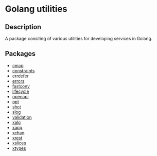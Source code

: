 # Golang utilities

## Description

A package consiting of various utilities for developing
services in Golang.

## Packages

- [cmap](https://pkg.go.dev/github.com/infastin/gorack/cmap)
- [constraints](https://pkg.go.dev/github.com/infastin/gorack/constraints)
- [errdefer](https://pkg.go.dev/github.com/infastin/gorack/errdefer)
- [errors](https://pkg.go.dev/github.com/infastin/gorack/errors)
- [fastconv](https://pkg.go.dev/github.com/infastin/gorack/fastconv)
- [lifecycle](https://pkg.go.dev/github.com/infastin/gorack/lifecycle)
- [openapi](https://pkg.go.dev/github.com/infastin/gorack/openapi)
- [opt](https://pkg.go.dev/github.com/infastin/gorack/opt)
- [shot](https://pkg.go.dev/github.com/infastin/gorack/shot)
- [slog](https://pkg.go.dev/github.com/infastin/gorack/slog)
- [validation](https://pkg.go.dev/github.com/infastin/gorack/validation)
- [xalg](https://pkg.go.dev/github.com/infastin/gorack/xalg)
- [xapp](https://pkg.go.dev/github.com/infastin/gorack/xapp)
- [xchan](https://pkg.go.dev/github.com/infastin/gorack/xchan)
- [xrest](https://pkg.go.dev/github.com/infastin/gorack/xrest)
- [xslices](https://pkg.go.dev/github.com/infastin/gorack/xslices)
- [xtypes](https://pkg.go.dev/github.com/infastin/gorack/xtypes)
